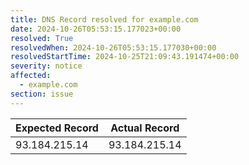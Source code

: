 ```yaml
---
title: DNS Record resolved for example.com
date: 2024-10-26T05:53:15.177023+00:00
resolved: True
resolvedWhen: 2024-10-26T05:53:15.177030+00:00
resolvedStartTime: 2024-10-25T21:09:43.191474+00:00
severity: notice
affected:
  - example.com
section: issue
---
```


| Expected Record  | Actual Record  |
|------------------|----------------|
| 93.184.215.14 | 93.184.215.14 |
